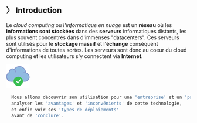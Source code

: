 ## 〉 Introduction

Le *cloud computing* ou *l'informatique en nuage* est un **réseau** où les **informations sont stockées** dans des **serveurs** informatiques distants, les plus souvent concentrés dans d'immenses "datacenters". Ces serveurs sont utilisés pour le **stockage massif** et l'**échange** conséquent d'informations de toutes sortes. Les serveurs sont donc au coeur du cloud computing et les utilisateurs s'y connectent via **Internet**.


![intro](../img/cloudverify2.png)

```js
  Nous allons découvrir son utilisation pour une 'entreprise' et un 'particulier',
  analyser les 'avantages' et 'inconvénients' de cette technologie,
  et enfin voir ses 'types de déploiements'
  avant de 'conclure'.
```
